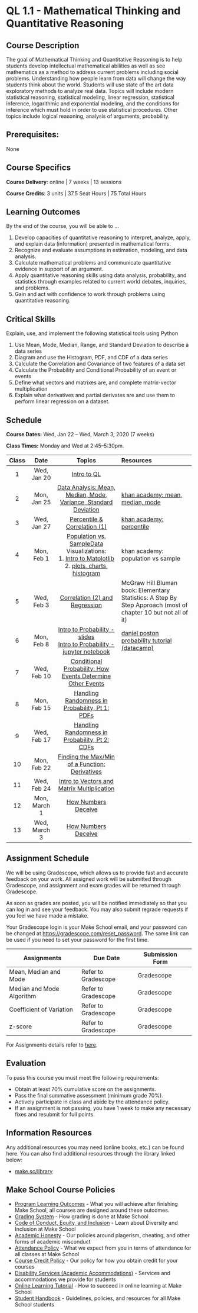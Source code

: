 # QL 1.1 - Mathematical Thinking and Quantitative Reasoning

## Course Description

The goal of Mathematical Thinking and Quantitative Reasoning is to help students develop intellectual mathematical abilities as well as see mathematics as a method to address current problems including social problems. Understanding how people learn from data will change the way students think about the world. Students will use state of the art data exploratory methods to analyze real data. Topics will include modern statistical reasoning, statistical modeling, linear regression, statistical inference, logarithmic and exponential modeling, and the conditions for inference which must hold in order to use statistical procedures.  Other topics include logical reasoning, analysis of arguments, probability.

## Prerequisites:  

None

## Course Specifics

**Course Delivery**: online | 7 weeks | 13 sessions

**Course Credits**: 3 units | 37.5 Seat Hours | 75 Total Hours

## Learning Outcomes

By the end of the course, you will be able to ...

1. Develop capacities of quantitative reasoning to interpret, analyze, apply, and explain data (information) presented in mathematical forms.
1. Recognize and evaluate assumptions in estimation, modeling, and data analysis.
1. Calculate mathematical problems and communicate quantitative evidence in support of an argument.
1. Apply quantitative reasoning skills using data analysis, probability, and statistics through examples related to current world debates, inquiries, and problems.
1. Gain and act with confidence to work through problems using quantitative reasoning.

## Critical Skills

Explain, use, and implement the following statistical tools using Python

1. Use Mean, Mode, Median, Range, and Standard Deviation to describe a data series
2. Diagram and use the Histogram, PDF, and CDF of a data series
3. Calculate the Correlation and Covariance of two features of a data set
4. Calculate the Probability and Conditional Probability of an event or events
5. Define what vectors and matrixes are, and complete matrix-vector multiplication
6. Explain what derivatives and partial derivates are and use them to perform linear regression on a dataset.


## Schedule


**Course Dates:** Wed, Jan 22 – Wed, March 3, 2020 (7 weeks)

**Class Times:** Monday and Wed at 2:45–5:30pm.

| Class |          Date          |                 Topics                  |            Resources           |
|:-----:|:----------------------:|:---------------------------------------:|:-------------------------------|
| 1     | Wed, Jan 20  | [Intro to QL]      | |
| 2     | Mon, Jan 25  | [Data Analysis: Mean, Median, Mode, Variance, Standard Deviation] | [khan academy: mean, median, mode] |
| 3     | Wed, Jan 27  | [Percentile & Correlation (1)] | [khan academy: percentile] |
| 4     | Mon, Feb 1  | [Population vs. SampleData] <br /> Visualizations: <br /> 1. [Intro to Matplotlib] <br /> 2. [plots, charts, histogram] | khan academy: population vs sample |
| 5     | Wed, Feb 3 | [Correlation (2) and Regression] | McGraw Hill Bluman book: Elementary Statistics: A Step By Step Approach (most of chapter 10 but not all of it)                                                             |
| 6     | Mon, Feb 8 | [Intro to Probability - slides] <br /> [Intro to Probability - jupyter notebook] | [daniel poston probability tutorial (datacamp)] |
| 7     | Wed, Feb 10 | [Conditional Probability: How Events Determine Other Events] |  |
| 8     | Mon, Feb 15 | [Handling Randomness in Probability, Pt 1: PDFs] |    |
| 9     | Wed, Feb 17 | [Handling Randomness in Probability, Pt 2: CDFs] |    |
| 10    | Mon, Feb 22 | [Finding the Max/Min of a Function: Derivatives] |    |
| 11    | Wed, Feb 24  | [Intro to Vectors and Matrix Multiplication]     |    |
| 12    | Mon, March 1 | [How Numbers Deceive] |     |
| 13    | Wed, March 3 | [How Numbers Deceive] |     |


<!--Lessons-->
[Intro to QL]: https://docs.google.com/presentation/d/1YHxlWCWymcw2Uhiz1QaLNgiZ9odVA8WzDS644JcFYNI/edit?usp=sharing                                                                                                                                                                                    
[Data Analysis: Mean, Median, Mode, Variance, Standard Deviation]: https://docs.google.com/presentation/d/1AL15PxycbG3z0co9D0Un0vYY9gO4U8gFuNCHJ1g3Erw/edit?usp=sharing
[Percentile & Correlation (1)]: https://docs.google.com/presentation/d/1GNBJ8Hk1yadJKaNK1GAeXmKYlKHfDjsbV6KkuJRcRSs/edit?usp=sharing
[Population vs. SampleData]: https://docs.google.com/presentation/d/1jEa0VxOuAXkspkcnlkEQNLj6tcW59nqaHMQCTxaEpF8/edit?usp=sharing
[Intro to Matplotlib]: https://docs.google.com/presentation/d/1TbcTkppnDDoavAUIjB8brkM_nes6Jj8HDtI9SSk69ws/edit?usp=sharing
[plots, charts, histogram]: https://github.com/Make-School-Courses/QL-1.1-Quantitative-Reasoning/blob/master/Notebooks/visualizations/visualizations_in_data.ipynb
[Correlation (2) and Regression]:https://docs.google.com/presentation/d/1W-Ut1eYAXg7qr5teY8tfPQ-B6DzJ42Sr_VfYTMSF7Gs/edit?usp=sharing
[Intro to Probability - slides]: https://docs.google.com/presentation/d/1JQguR_4LDu8f88vWWet4fVK-zDaYLbnDQtMwHmTB6vo/edit?usp=sharing
[Intro to Probability - jupyter notebook]:https://docs.google.com/presentation/d/1JQguR_4LDu8f88vWWet4fVK-zDaYLbnDQtMwHmTB6vo/edit?usp=sharing
[daniel poston probability tutorial (datacamp)]: https://www.datacamp.com/community/tutorials/statistics-python-tutorial-probability-1
[Conditional Probability: How Events Determine Other Events]: https://github.com/Make-School-Courses/QL-1.1-Quantitative-Reasoning/blob/master/Notebooks/Conditional_Probability/Conditional_probability.ipynb
[Handling Randomness in Probability, Pt 1: PDFs]:https://github.com/Make-School-Courses/QL-1.1-Quantitative-Reasoning/blob/master/Notebooks/Handling_Randomness_in_Probability/pdf_cdf_Normal.ipynb
[Handling Randomness in Probability, Pt 2: CDFs]: https://github.com/Make-School-Courses/QL-1.1-Quantitative-Reasoning/blob/master/Notebooks/Handling_Randomness_in_Probability/pdf_cdf_Normal.ipynb
[Finding the Max/Min of a Function: Derivatives]: https://github.com/Make-School-Courses/QL-1.1-Quantitative-Reasoning/blob/master/Notebooks/Calculus/partial_derivative.ipynb
[Intro to Vectors and Matrix Multiplication]: https://github.com/Make-School-Courses/QL-1.1-Quantitative-Reasoning/blob/master/Notebooks/Linear_Algebra/linear_algebra.ipynb
[How Numbers Deceive]: https://github.com/Make-School-Courses/QL-1.1-Quantitative-Reasoning/blob/master/Notebooks/Numbers_Deceive/How_Numbers_Deceive.ipynb

<!--Resources-->
[khan academy: mean, median, mode]: https://www.khanacademy.org/math/cc-sixth-grade-math/cc-6th-data-statistics/mean-and-median/v/mean-median-and-mode
[khan academy: percentile]: https://www.google.com/search?q=percentile+khan+academy&oq=percentile+khan+academy&aqs=chrome..69i57j69i60l2.4528j0j4&sourceid=chrome&ie=UTF-8

## Assignment Schedule

We will be using Gradescope, which allows us to provide fast and accurate feedback on your work. All assigned work will be submitted through Gradescope, and assignment and exam grades will be returned through Gradescope.

As soon as grades are posted, you will be notified immediately so that you can log in and see your feedback. You may also submit regrade requests if you feel we have made a mistake.

Your Gradescope login is your Make School email, and your password can be changed at https://gradescope.com/reset_password. The same link can be used if you need to set your password for the first time.

| Assignments               | Due Date     | Submission Form |   |
|---------------------------|--------------|-----------------|---|
| Mean, Median and Mode     | Refer to Gradescope | Gradescope      |   |
| Median and Mode Algorithm | Refer to Gradescope | Gradescope      |   |
| Coefficient of Variation  | Refer to Gradescope | Gradescope      |   |
| z\-score                  | Refer to Gradescope | Gradescope      |   |

For Assignments details refer to [here](ql1-1.md).

## Evaluation
To pass this course you must meet the following requirements:

- Obtain at least 70% cumulative score on the assignments.
- Pass the final summative assessment (minimum grade 70%).
- Actively participate in class and abide by the attendance policy.
- If an assignment is not passing, you have 1 week to make any necessary fixes and resubmit for full points.

##  Information Resources

Any additional resources you may need (online books, etc.) can be found here. You can also find additional resources through the library linked below:

- [make.sc/library](http://make.sc/library)

## Make School Course Policies

- [Program Learning Outcomes](https://make.sc/program-learning-outcomes) - What you will achieve after finishing Make School, all courses are designed around these outcomes.
- [Grading System](https://make.sc/grading-system) - How grading is done at Make School
- [Code of Conduct, Equity, and Inclusion](https://make.sc/code-of-conduct) - Learn about Diversity and Inclusion at Make School
- [Academic Honesty](https://make.sc/academic-honesty-policy) - Our policies around plagerism, cheating, and other forms of academic misconduct
- [Attendance Policy](https://make.sc/attendance-policy) - What we expect from you in terms of attendance for all classes at Make School
- [Course Credit Policy](https://make.sc/course-credit-policy) - Our policy for how you obtain credit for your courses
- [Disability Services (Academic Accommodations)](https://make.sc/disability-services) - Services and accommodations we provide for students
- [Online Learning Tutorial](https://make.sc/online-learning-tutorial) - How to succeed in online learning at Make School
- [Student Handbook](https://make.sc/student-handbook) - Guidelines, policies, and resources for all Make School students

